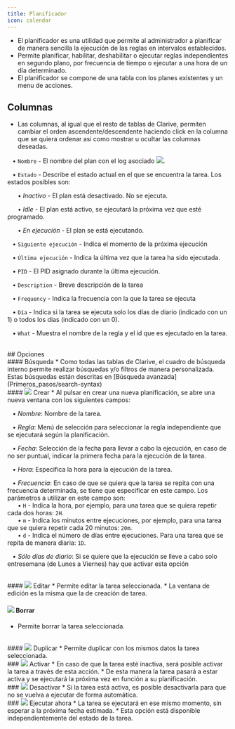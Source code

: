 ```yaml
---
title: Planificador
icon: calendar
---
```

* El planificador es una utilidad que permite al administrador a planificar de manera sencilla la ejecución de las reglas en intervalos establecidos.
* Permite planificar, habilitar, deshabilitar o ejecutar reglas independientes en segundo plano, por frecuencia de tiempo o ejecutar a una hora de un día determinado.
* El planificador se compone de una tabla con los planes existentes y un menu de acciones.

## Columnas
* Las columnas, al igual que el resto de tablas de Clarive, permiten cambiar el orden ascendente/descendente haciendo click en la columna que se quiera ordenar asi como mostrar u ocultar las columnas deseadas.<br />

&nbsp; &nbsp;• `Nombre` - El nombre del plan con el log asociado <img src="/static/images/icons/moredata.gif" />. <br />

&nbsp; &nbsp;• `Estado` - Describe el estado actual en el que se encuentra la tarea. Los estados posibles son: <br />

&nbsp; &nbsp;&nbsp; &nbsp;• *Inactivo* - El plan está desactivado. No se ejecuta. <br />

&nbsp; &nbsp;&nbsp; &nbsp;• *Idle* - El plan está activo, se ejecutará la próxima vez que esté programado. <br />

&nbsp; &nbsp;&nbsp; &nbsp;• *En ejecución* - El plan se está ejecutando. <br />

&nbsp; &nbsp;• `Siguiente ejecución` - Indica el momento de la próxima ejecución <br />

&nbsp; &nbsp;• `Última ejecución` - Indica la última vez que la tarea ha sido ejecutada. <br />

&nbsp; &nbsp;• `PID` - El PID asignado durante la última ejecución. <br />

&nbsp; &nbsp;• `Description` - Breve descripción de la tarea <br />

&nbsp; &nbsp;• `Frequency` - Indica la frecuencia con la que la tarea se ejecuta <br />

&nbsp; &nbsp;• `Día` - Indica si la tarea se ejecuta solo los días de diario (indicado con un 1) o todos los dias (indicado con un 0). <br />

&nbsp; &nbsp;• `What` - Muestra el nombre de la regla y el id que es ejecutado en la tarea.


<br />
## Opciones

<br />
#### Búsqueda
* Como todas las tablas de Clarive, el cuadro de búsqueda interno permite realizar búsquedas y/o filtros de manera personalizada. Estas búsquedas están descritas en [Búsqueda avanzada](Primeros_pasos/search-syntax)

<br />
#### <img src="/static/images/icons/add.gif" /> Crear
* Al pulsar en crear una nueva planificación, se abre una nueva ventana con los siguientes campos: <br />

&nbsp; &nbsp;• *Nombre*: Nombre de la tarea. <br />

&nbsp; &nbsp;• *Regla*: Menú de selección para seleccionar la regla independiente que se ejecutará según la planificación. <br />

&nbsp; &nbsp;• *Fecha*: Selección de la fecha para llevar a cabo la ejecución, en caso de no ser puntual, indicar la primera fecha para la ejecución de la tarea. <br />

&nbsp; &nbsp;• *Hora*: Especifica la hora para la ejecución de la tarea. <br />

&nbsp; &nbsp;• *Frecuencia*: En caso de que se quiera que la tarea se repita con una frecuencia determinada, se tiene que especificar en este campo. Los parámetros a utilizar en este campo son: <br />
&nbsp; &nbsp;&nbsp; &nbsp;• `H` - Indica la hora, por ejemplo, para una tarea que se quiera repetir cada dos horas: `2H`. <br />
&nbsp; &nbsp;&nbsp; &nbsp;• `m` - Indica  los minutos entre ejecuciones, por ejemplo, para una tarea que se quiera repetir cada 20 minutos: `20m`. <br />
&nbsp; &nbsp;&nbsp; &nbsp;• `d` - Indica el número de días entre ejecuciones. Para una tarea que se repita de manera diaria: `1D`. <br />

&nbsp; &nbsp;• *Sólo días de diario*: Si se quiere que la ejecución se lleve a cabo solo entresemana (de Lunes a Viernes) hay que activar esta opción

<br />
#### <img src="/static/images/icons/edit.gif" /> Editar
* Permite editar la tarea seleccionada. 
* La ventana de edición es la misma que la de creación de tarea.


#### <img src="/static/images/icons/delete_.png" /> Borrar
* Permite borrar la tarea seleccionada.


<br />
#### <img src="/static/images/icons/copy.gif" /> Duplicar
* Permite duplicar con los mismos datos la tarea seleccionada.

<br />
### <img src="/static/images/icons/start.png" />  Activar
* En caso de que la tarea esté inactiva, será posible activar la tarea a través de esta acción.
* De esta manera la tarea pasará a estar activa y se ejecutará la próxima vez en función a su planificación.


<br />
### <img src="/static/images/icons/stop.png" />  Desactivar
* Si la tarea está activa, es posible desactivarla para que no se vuelva a ejecutar de forma automática.


<br />
### <img src="/static/images/icons/start.png" />  Ejecutar ahora 
* La tarea se ejecutará en ese mismo momento, sin esperar a la próxima fecha estimada.
* Esta opción está disponible independientemente del estado de la tarea. 